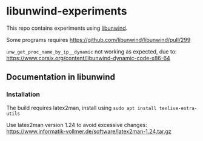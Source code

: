 # libunwind-experiments

This repo contains experiments using [libunwind](https://www.nongnu.org/libunwind/).

Some programs requires https://github.com/libunwind/libunwind/pull/299

`unw_get_proc_name_by_ip__dynamic` not working as expected, due to:
https://www.corsix.org/content/libunwind-dynamic-code-x86-64


## Documentation in libunwind

### Installation

The build requires latex2man, install using
`sudo apt install texlive-extra-utils`

Use latex2man version 1.24 to avoid excessive changes:
https://www.informatik-vollmer.de/software/latex2man-1.24.tar.gz
